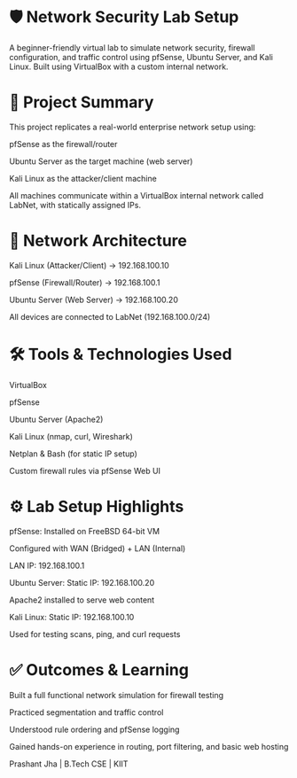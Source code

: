 # 🛡️ Network Security Lab Setup
A beginner-friendly virtual lab to simulate network security, firewall configuration, and traffic control using pfSense, Ubuntu Server, and Kali Linux. Built using VirtualBox with a custom internal network.

# 📌 Project Summary
This project replicates a real-world enterprise network setup using:

pfSense as the firewall/router

Ubuntu Server as the target machine (web server)

Kali Linux as the attacker/client machine

All machines communicate within a VirtualBox internal network called LabNet, with statically assigned IPs.

# 🧱 Network Architecture
Kali Linux (Attacker/Client) → 192.168.100.10

pfSense (Firewall/Router) → 192.168.100.1

Ubuntu Server (Web Server) → 192.168.100.20

All devices are connected to LabNet (192.168.100.0/24)


# 🛠️ Tools & Technologies Used
VirtualBox

pfSense

Ubuntu Server (Apache2)

Kali Linux (nmap, curl, Wireshark)

Netplan & Bash (for static IP setup)

Custom firewall rules via pfSense Web UI

# ⚙️ Lab Setup Highlights
pfSense:
Installed on FreeBSD 64-bit VM

Configured with WAN (Bridged) + LAN (Internal)

LAN IP: 192.168.100.1

Ubuntu Server:
Static IP: 192.168.100.20

Apache2 installed to serve web content

Kali Linux:
Static IP: 192.168.100.10

Used for testing scans, ping, and curl requests

# ✅ Outcomes & Learning
Built a full functional network simulation for firewall testing

Practiced segmentation and traffic control

Understood rule ordering and pfSense logging

Gained hands-on experience in routing, port filtering, and basic web hosting

Prashant Jha | B.Tech CSE | KIIT
